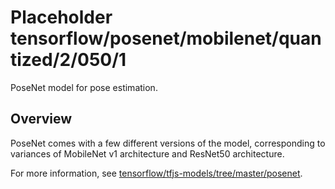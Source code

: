 # Placeholder tensorflow/posenet/mobilenet/quantized/2/050/1
PoseNet model for pose estimation.

<!-- module-type: image-pose-detection -->
<!-- task: image-pose-detection -->

## Overview
PoseNet comes with a few different versions of the model, corresponding to
variances of MobileNet v1 architecture and ResNet50 architecture.

For more information, see
[tensorflow/tfjs-models/tree/master/posenet](https://github.com/tensorflow/tfjs-models/tree/master/posenet).
